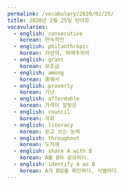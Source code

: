 ```yaml
---
permalink: /vocabulary/2020/02/25/
title: 2020년 2월 25일 단어장
vocavularies:
  - english: consecutive
    korean: 연속적인
  - english: philanthropic
    korean: 자선의, 박애주의의
  - english: grant
    korean: 보조금
  - english: among
    korean: 중에서
  - english: proverty
    korean: 가난
  - english: affordable
    korean: 가격이 알맞은
  - english: council
    korean: 의회
  - english: literacy
    korean: 읽고 쓰는 능력
  - english: throughout
    korean: 도처에
  - english: share A with B
    korean: A를 B와 공유하다.
  - english: identify A as B
    korean: A가 B임을 확인하다, 식별하다.
---
```


